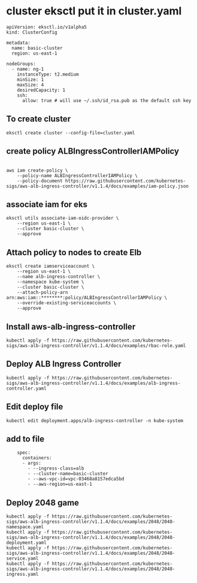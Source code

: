 # cluster eksctl put it in cluster.yaml

```
apiVersion: eksctl.io/v1alpha5
kind: ClusterConfig

metadata:
  name: basic-cluster
  region: us-east-1

nodeGroups:
  - name: ng-1
    instanceType: t2.medium
    minSize: 1
    maxSize: 4
    desiredCapacity: 1
    ssh:
      allow: true # will use ~/.ssh/id_rsa.pub as the default ssh key
```
## To create cluster 
```
eksctl create cluster --config-file=cluster.yaml

```
## create policy ALBIngressControllerIAMPolicy
```

aws iam create-policy \
    --policy-name ALBIngressControllerIAMPolicy \
    --policy-document https://raw.githubusercontent.com/kubernetes-sigs/aws-alb-ingress-controller/v1.1.4/docs/examples/iam-policy.json
```

## associate iam for eks

```
eksctl utils associate-iam-oidc-provider \
    --region us-east-1 \
    --cluster basic-cluster \
    --approve
```

## Attach policy to nodes to create Elb
```
eksctl create iamserviceaccount \
    --region us-east-1 \
    --name alb-ingress-controller \
    --namespace kube-system \
    --cluster basic-cluster \
    --attach-policy-arn arn:aws:iam::********:policy/ALBIngressControllerIAMPolicy \
    --override-existing-serviceaccounts \
    --approve
 ```
## Install aws-alb-ingress-controller
```
kubectl apply -f https://raw.githubusercontent.com/kubernetes-sigs/aws-alb-ingress-controller/v1.1.4/docs/examples/rbac-role.yaml
```
## Deploy ALB Ingress Controller
```
kubectl apply -f https://raw.githubusercontent.com/kubernetes-sigs/aws-alb-ingress-controller/v1.1.4/docs/examples/alb-ingress-controller.yaml
```
## Edit deploy file
```
kubectl edit deployment.apps/alb-ingress-controller -n kube-system
```
## add to file 
```
    spec:
      containers:
      - args:
        - --ingress-class=alb
        - --cluster-name=basic-cluster
        - --aws-vpc-id=vpc-03468a8157edca5bd
        - --aws-region=us-east-1
```
## Deploy  2048 game
```
kubectl apply -f https://raw.githubusercontent.com/kubernetes-sigs/aws-alb-ingress-controller/v1.1.4/docs/examples/2048/2048-namespace.yaml
kubectl apply -f https://raw.githubusercontent.com/kubernetes-sigs/aws-alb-ingress-controller/v1.1.4/docs/examples/2048/2048-deployment.yaml
kubectl apply -f https://raw.githubusercontent.com/kubernetes-sigs/aws-alb-ingress-controller/v1.1.4/docs/examples/2048/2048-service.yaml
kubectl apply -f https://raw.githubusercontent.com/kubernetes-sigs/aws-alb-ingress-controller/v1.1.4/docs/examples/2048/2048-ingress.yaml
```
